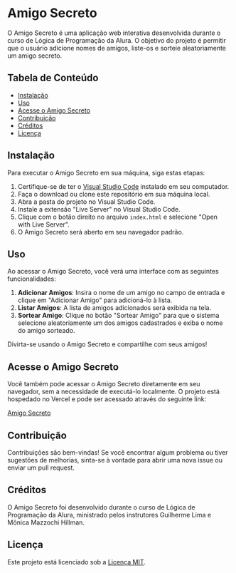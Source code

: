 # Amigo Secreto

O Amigo Secreto é uma aplicação web interativa desenvolvida durante o curso de Lógica de Programação da Alura. O objetivo do projeto é permitir que o usuário adicione nomes de amigos, liste-os e sorteie aleatoriamente um amigo secreto.

## Tabela de Conteúdo
- [Instalação](#instalação)
- [Uso](#uso)
- [Acesse o Amigo Secreto](#acesse-o-amigo-secreto)
- [Contribuição](#contribuição)
- [Créditos](#créditos)
- [Licença](#licença)

## Instalação
Para executar o Amigo Secreto em sua máquina, siga estas etapas:

1. Certifique-se de ter o [Visual Studio Code](https://code.visualstudio.com/) instalado em seu computador.
2. Faça o download ou clone este repositório em sua máquina local.
3. Abra a pasta do projeto no Visual Studio Code.
4. Instale a extensão "Live Server" no Visual Studio Code.
5. Clique com o botão direito no arquivo `index.html` e selecione "Open with Live Server".
6. O Amigo Secreto será aberto em seu navegador padrão.

## Uso
Ao acessar o Amigo Secreto, você verá uma interface com as seguintes funcionalidades:

1. **Adicionar Amigos**: Insira o nome de um amigo no campo de entrada e clique em "Adicionar Amigo" para adicioná-lo à lista.
2. **Listar Amigos**: A lista de amigos adicionados será exibida na tela.
3. **Sortear Amigo**: Clique no botão "Sortear Amigo" para que o sistema selecione aleatoriamente um dos amigos cadastrados e exiba o nome do amigo sorteado.

Divirta-se usando o Amigo Secreto e compartilhe com seus amigos!

## Acesse o Amigo Secreto
Você também pode acessar o Amigo Secreto diretamente em seu navegador, sem a necessidade de executá-lo localmente. O projeto está hospedado no Vercel e pode ser acessado através do seguinte link:

[Amigo Secreto](https://challenge-amigo-secreto-kohl-mu.vercel.app/)

## Contribuição
Contribuições são bem-vindas! Se você encontrar algum problema ou tiver sugestões de melhorias, sinta-se à vontade para abrir uma nova issue ou enviar um pull request.

## Créditos
O Amigo Secreto foi desenvolvido durante o curso de Lógica de Programação da Alura, ministrado pelos instrutores Guilherme Lima e Mônica Mazzochi Hillman.

## Licença
Este projeto está licenciado sob a [Licença MIT](LICENSE).